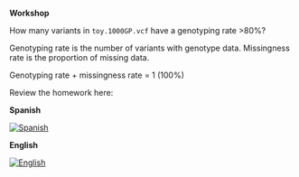 **Workshop**

How many variants in `toy.1000GP.vcf` have a genotyping rate >80%?

Genotyping rate is the number of variants with genotype data.
Missingness rate is the proportion of missing data.

Genotyping rate + missingness rate = 1 (100%)

Review the homework here: 

**Spanish** 

[![Spanish](https://img.youtube.com/vi/DdTHejcw7-4/0.jpg)](https://www.youtube.com/watch?v=DdTHejcw7-4)


**English**

[![English](https://img.youtube.com/vi/xv8NLtG3KtA/0.jpg)](https://youtube.com/watch?v=xv8NLtG3KtA)
